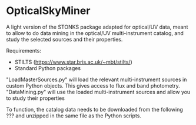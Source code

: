 # OpticalSkyMiner
A light version of the STONKS package adapted for optical/UV data, meant to allow to do data mining in the optical/UV multi-instrument catalog, and study the selected sources and their properties.

Requirements:
- STILTS (https://www.star.bris.ac.uk/~mbt/stilts/)
- Standard Python packages

"LoadMasterSources.py" will load the relevant multi-instrument sources in custom Python objects. This gives access to flux and band photometry.
"DataMining.py" will use the loaded multi-instrument sources and allow you to study their properties

To function, the catalog data needs to be downloaded from the following ??? and unzipped in the same file as the Python scripts.
